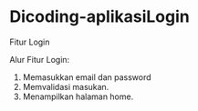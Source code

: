# Dicoding-aplikasiLogin
Fitur Login

Alur Fitur Login:
1. Memasukkan email dan password
2. Memvalidasi masukan.
3. Menampilkan halaman home.
